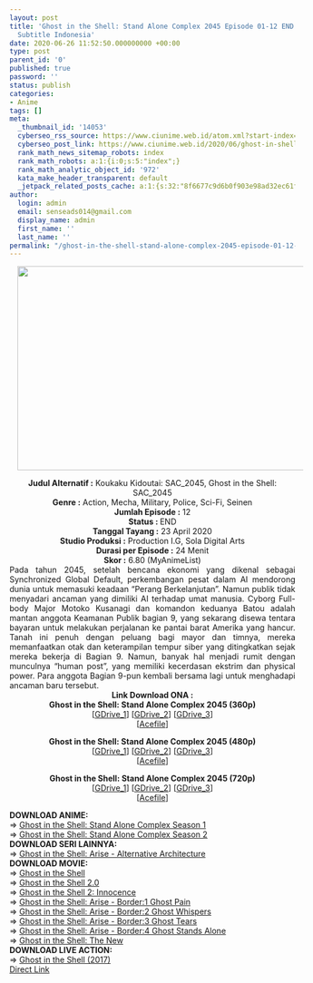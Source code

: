 ```yaml
---
layout: post
title: 'Ghost in the Shell: Stand Alone Complex 2045 Episode 01-12 END [Batch] ONA
  Subtitle Indonesia'
date: 2020-06-26 11:52:50.000000000 +00:00
type: post
parent_id: '0'
published: true
password: ''
status: publish
categories:
- Anime
tags: []
meta:
  _thumbnail_id: '14053'
  cyberseo_rss_source: https://www.ciunime.web.id/atom.xml?start-index=451&max-results=150
  cyberseo_post_link: https://www.ciunime.web.id/2020/06/ghost-in-shell-stand-alone-complex-2045.html
  rank_math_news_sitemap_robots: index
  rank_math_robots: a:1:{i:0;s:5:"index";}
  rank_math_analytic_object_id: '972'
  kata_make_header_transparent: default
  _jetpack_related_posts_cache: a:1:{s:32:"8f6677c9d6b0f903e98ad32ec61f8deb";a:2:{s:7:"expires";i:1644072056;s:7:"payload";a:0:{}}}
author:
  login: admin
  email: senseads014@gmail.com
  display_name: admin
  first_name: ''
  last_name: ''
permalink: "/ghost-in-the-shell-stand-alone-complex-2045-episode-01-12-end-batch-ona-subtitle-indonesia/"
---
```

<div class="separator" style="clear: both; text-align: center;"><a href="https://1.bp.blogspot.com/-WvSQ-3oWjZc/XvXap5g9uOI/AAAAAAAAeMI/pAWqOQrH3x4c8rpItXoRWiuGy2pQ8jWVgCLcBGAsYHQ/s1600/Ghost%2Bin%2Bthe%2BShell%2B-%2BStand%2BAlone%2BComplex%2B2045.jpg" imageanchor="1" style="margin-left: 1em; margin-right: 1em;"><img border="0" data-original-height="720" data-original-width="1280" height="360" src="{{ site.baseurl }}/assets/2020/06/Ghost%2Bin%2Bthe%2BShell%2B-%2BStand%2BAlone%2BComplex%2B2045.jpg" width="640" /></a></div>
<p>
<div style="text-align: center;"><b>Judul Alternatif :</b>&nbsp;Koukaku Kidoutai: SAC_2045,&nbsp;Ghost in the Shell: SAC_2045</div>
<div style="text-align: center;"><b>Genre :</b>&nbsp;<b></b>Action, Mecha, Military, Police, Sci-Fi, Seinen</div>
<div style="text-align: center;"><b>Jumlah Episode :</b>&nbsp;12<br /><b>Status :&nbsp;</b>END<br /><b>Tanggal Tayang :</b>&nbsp;23 April 2020<br /><b>Studio Produksi :</b>&nbsp;<b></b>Production I.G, Sola Digital Arts<br /><b>Durasi per Episode :</b>&nbsp;24 Menit</div>
<div style="text-align: center;"><b>Skor :</b>&nbsp;6.80 (MyAnimeList)</div>
<div style="text-align: center;"></div>
<div style="text-align: justify;">Pada tahun 2045, setelah bencana ekonomi yang dikenal sebagai Synchronized Global Default, perkembangan pesat dalam AI mendorong dunia untuk memasuki keadaan “Perang Berkelanjutan”. Namun publik tidak menyadari ancaman yang dimiliki AI terhadap umat manusia. Cyborg Full-body Major Motoko Kusanagi dan komandon keduanya Batou adalah mantan anggota Keamanan Publik bagian 9, yang sekarang disewa tentara bayaran untuk melakukan perjalanan ke pantai barat Amerika yang hancur. Tanah ini penuh dengan peluang bagi mayor dan timnya, mereka memanfaatkan otak dan keterampilan tempur siber yang ditingkatkan sejak mereka bekerja di Bagian 9. Namun, banyak hal menjadi rumit dengan munculnya “human post”, yang memiliki kecerdasan ekstrim dan physical power. Para anggota Bagian 9-pun kembali bersama lagi untuk menghadapi ancaman baru tersebut.</div>
<div style="text-align: justify;"></div>
<div style="text-align: justify;"></div>
<div style="text-align: center;"><b>Link Download ONA :</b></div>
<div style="text-align: center;">
<div style="text-align: center;"><b>Ghost in the Shell: Stand Alone Complex 2045&nbsp;(360p)</b></div>
</div>
<div style="text-align: center;">[<a href="https://drive.google.com/uc?id=1sKS7G9R8s7etfwicatEPxBgrH35Bon0e" target="_blank" rel="noopener">GDrive_1</a>] [<a href="https://drive.google.com/uc?id=1Yl2BkzL4Sgnoyvu-NkhWkRhwtrPeuZVr" target="_blank" rel="noopener">GDrive_2</a>] [<a href="https://drive.google.com/uc?id=12ynmSk0Zth0nZaKm0QeadZzHZjHdBUI-" target="_blank" rel="noopener">GDrive_3</a>]</div>
<div style="text-align: center;">[<a href="https://acefile.co/f/25256455/wibudesu-com-hantu-di-sel-duaribu45-360p-rar" target="_blank" rel="noopener">Acefile</a>]</p>
</div>
<div style="text-align: center;"><b>Ghost in the Shell: Stand Alone Complex 2045&nbsp;(480p)</b><br />[<a href="https://drive.google.com/uc?id=17l5RHvqFke_wHmJ9G-qhJctPzXwo2hCv" target="_blank" rel="noopener">GDrive_1</a>] [<a href="https://drive.google.com/uc?id=1jWj4BsBGTBZwAfA5v-sK2dm9WKzIGI1n" target="_blank" rel="noopener">GDrive_2</a>] [<a href="https://drive.google.com/uc?id=1to7OGv4hriCvE_rVe3lqxN1nlBCgMbUf" target="_blank" rel="noopener">GDrive_3</a>]</div>
<div style="text-align: center;">[<a href="https://acefile.co/f/25256461/wibudesu-com-hantu-di-sel-duaribu45-480p-rar" target="_blank" rel="noopener">Acefile</a>]</p>
<p><b>Ghost in the Shell: Stand Alone Complex 2045&nbsp;(720p)</b><br />[<a href="https://drive.google.com/uc?id=1RNSmE3ZftCB24zvj_wFg8T4eBVg-lry4" target="_blank" rel="noopener">GDrive_1</a>] [<a href="https://drive.google.com/uc?id=1ZXt63difePZQZkddvgoLNW7Vr7Ve8636" target="_blank" rel="noopener">GDrive_2</a>] [<a href="https://drive.google.com/uc?id=1XreKwA9RQNQIe2_2qQ8h-J8fz7BBnAaP" target="_blank" rel="noopener">GDrive_3</a>]<br />[<a href="https://acefile.co/f/25256458/wibudesu-com-hantu-di-sel-duaribu45-720p-rar" target="_blank" rel="noopener">Acefile</a>]
<div style="text-align: left;"></div>
<div style="text-align: left;"></div>
<div style="text-align: left;"><b>DOWNLOAD ANIME:</b></div>
<div style="text-align: left;">=&gt;&nbsp;<a href="https://www.ciunime.web.id/2019/04/ghost-in-shell-stand-alone-complex.html" target="_blank" rel="noopener">Ghost in the Shell: Stand Alone Complex Season 1</a></div>
<div style="text-align: left;">=&gt;&nbsp;<a href="https://www.ciunime.web.id/2019/08/ghost-in-shell-stand-alone-complex.html" target="_blank" rel="noopener">Ghost in the Shell: Stand Alone Complex Season 2</a></div>
<div style="text-align: left;">
<div style="text-align: left;"><b>DOWNLOAD SERI LAINNYA:</b></div>
<div style="text-align: left;"></div>
<div style="text-align: left;">=&gt;&nbsp;<a href="https://www.ciunime.web.id/2019/04/ghost-in-shell-arise-alternative.html" target="_blank" rel="noopener">Ghost in the Shell: Arise - Alternative Architecture</a></div>
<div style="text-align: left;"></div>
</div>
<div style="text-align: left;"><b>DOWNLOAD MOVIE:</b></div>
<div style="text-align: left;"></div>
<div style="text-align: left;">=&gt;&nbsp;<a href="https://www.ciunime.web.id/2019/01/ghost-in-shell-movie-subtitle-indonesia.html" target="_blank" rel="noopener">Ghost in the Shell</a></div>
<div style="text-align: left;">=&gt;&nbsp;<a href="https://www.ciunime.web.id/2019/08/ghost-in-shell-20-movie-subtitle.html" target="_blank" rel="noopener">Ghost in the Shell 2.0</a></div>
<div style="text-align: left;">=&gt;&nbsp;<a href="https://www.ciunime.web.id/2019/01/ghost-in-shell-2-innocence-movie.html" target="_blank" rel="noopener">Ghost in the Shell 2: Innocence</a></div>
<div style="text-align: left;">=&gt;&nbsp;<a href="https://www.ciunime.web.id/2019/01/ghost-in-shell-arise-border1-ghost-pain.html" target="_blank" rel="noopener">Ghost in the Shell: Arise - Border:1 Ghost Pain</a></div>
<div style="text-align: left;">=&gt;&nbsp;<a href="https://www.ciunime.web.id/2019/01/ghost-in-shell-arise-border2-ghost.html" target="_blank" rel="noopener">Ghost in the Shell: Arise - Border:2 Ghost Whispers</a></div>
<div style="text-align: left;">=&gt;&nbsp;<a href="https://www.ciunime.web.id/2019/01/ghost-in-shell-arise-border3-ghost.html" target="_blank" rel="noopener">Ghost in the Shell: Arise - Border:3 Ghost Tears</a></div>
<div style="text-align: left;">=&gt;&nbsp;<a href="https://www.ciunime.web.id/2019/01/ghost-in-shell-arise-border4-ghost.html" target="_blank" rel="noopener">Ghost in the Shell: Arise - Border:4 Ghost Stands Alone</a></div>
<div style="text-align: left;">=&gt;&nbsp;<a href="https://www.ciunime.web.id/2019/07/ghost-in-shell-new-movie-subtitle.html" target="_blank" rel="noopener">Ghost in the Shell: The New</a></div>
<div style="text-align: left;">
<div style="text-align: left;"><b>DOWNLOAD LIVE ACTION:</b></div>
<div style="text-align: left;"></div>
<div style="text-align: left;">=&gt;&nbsp;<a href="https://www.ciunime.web.id/2019/08/ghost-in-shell-2017-movie-subtitle.html" target="_blank" rel="noopener">Ghost in the Shell (2017)</a></div>
<div style="text-align: left;"></div>
</div>
</div>
<link rel="stylesheet" href="https://cdnjs.cloudflare.com/ajax/libs/font-awesome/4.7.0/css/font-awesome.min.css" />
<div class="divbtn"> <a href="https://handymansurrender.com/fihup8buzv?key=94550f7ce39444073321dde3b8782f97" class="btn"><i class="fa fa-download"></i> Direct Link</a> </div>

